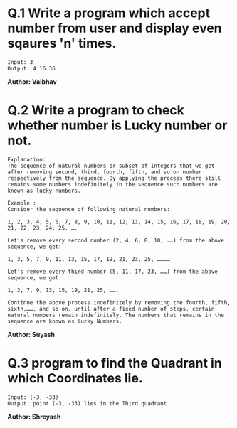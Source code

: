 # Q.1 Write a program which accept number from user and display even sqaures 'n' times.
```
Input: 3
Output: 4 16 36
```
**Author: Vaibhav**

# Q.2 Write a program to check whether number is Lucky number or not.
```
Explanation: 
The sequence of natural numbers or subset of integers that we get after removing second, third, fourth, fifth, and so on number respectively from the sequence. By applying the process there still remains some numbers indefinitely in the sequence such numbers are known as lucky numbers.

Example :
Consider the sequence of following natural numbers:

1, 2, 3, 4, 5, 6, 7, 8, 9, 10, 11, 12, 13, 14, 15, 16, 17, 18, 19, 20, 21, 22, 23, 24, 25, ….

Let's remove every second number (2, 4, 6, 8, 10, ……) from the above sequence, we get:

1, 3, 5, 7, 9, 11, 13, 15, 17, 19, 21, 23, 25, …………

Let's remove every third number (5, 11, 17, 23, ……) from the above sequence, we get:

1, 3, 7, 9, 13, 15, 19, 21, 25, …….

Continue the above process indefinitely by removing the fourth, fifth, sixth,……, and so on, until after a fixed number of steps, certain natural numbers remain indefinitely. The numbers that remains in the sequence are known as lucky Numbers.
```
**Author: Suyash**

# Q.3 program to find the Quadrant in which Coordinates lie.
``` 
Input: (-3, -33)
Output: point (-3, -33) lies in the Third quadrant
```

**Author: Shreyash**

